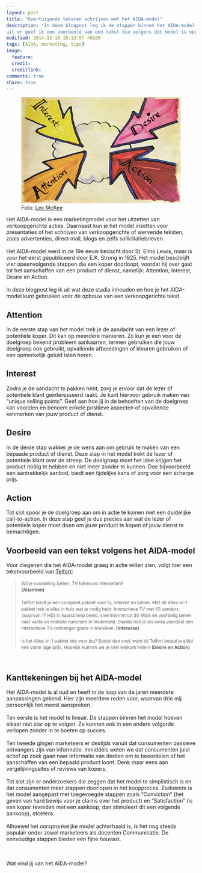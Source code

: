 ```yaml
---
layout: post
title: "Overtuigende teksten schrijven met het AIDA-model"
description: "In deze blogpost leg ik de stappen binnen het AIDA-model
uit en geef ik een voorbeeld van een tekst die volgens dit model is opgebouwd."
modified: 2014-12-18 19:13:57 +0100
tags: [AIDA, marketing, tips]
image:
  feature: 
  credit: 
  creditlink: 
comments: true
share: true
---
```

<figure>
<img src="/images/aida.jpg" alt="De vier stappen van het AIDA-model">
<figcaption>Foto: <a href="http://bit.ly/1zx0G0U">Lex McKee</a></figcaption>
</figure>

Het AIDA-model is een marketingmodel voor het uitzetten van verkoopgerichte acties. Daarnaast kun je het model inzetten voor presentaties of het schrijven van verkoopgerichte of wervende teksten, zoals advertenties, direct mail, blogs en zelfs sollicitatiebrieven.
<br><br>
Het AIDA-model werd in de 19e eeuw bedacht door St. Elmo Lewis, maar is voor het eerst gepubliceerd door E.K. Strong in 1925.
Het model beschrijft vier opeenvolgende stappen die een koper doorloopt, voordat hij over gaat tot het aanschaffen van een product of dienst, namelijk: Attention, Interest, Desire en Action. 
<br><br>
In deze blogpost leg ik uit wat deze stadia inhouden en hoe je het AIDA-model kunt gebruiken voor de opbouw van een verkoopgerichte tekst.


<h2>Attention</h2>
In de eerste stap van het model trek je de aandacht van een lezer of potentiele koper. Dit kan op meerdere manieren. Zo kun je een voor de doelgroep bekend probleem aankaarten, termen gebruiken die jouw doelgroep ook gebruikt, opvallende afbeeldingen of kleuren gebruiken of een opmerkelijk geluid laten horen.

<h2>Interest</h2>
Zodra je de aandacht te pakken hebt, zorg je ervoor dat de lezer of potentiele klant geinteresseerd raakt. Je kunt hiervoor gebruik maken van “unique selling points”. Geef aan hoe jij in de behoeften van de doelgroep kan voorzien en benoem enkele positieve aspecten of opvallende kenmerken van jouw product of dienst. 

<h2>Desire</h2>
In de derde stap wakker je de wens aan om gebruik te maken van een bepaade product of dienst. Deze stap in het model trekt de lezer of potentiele klant over de streep. De doelgroep moet het idee krijgen het product nodig te hebben en niet meer zonder te kunnen. 
Doe bijvoorbeeld een aantrekkelijk aanbod, biedt een tijdelijke kans of zorg voor een scherpe prijs. 

<h2>Action</h2>
Tot slot spoor je de doelgroep aan om in actie te komen met een duidelijke call-to-action. In deze stap geef je dus precies aan wat de lezer of potentiele koper moet doen om jouw product te kopen of jouw dienst te bemachtigen. 

<br>
<h2>Voorbeeld van een tekst volgens het AIDA-model</h2>
Voor diegenen die het AIDA-model graag in actie willen zien, volgt hier een tekstvoorbeeld van <a href="https://internetshop.telfort.nl/alles-in-1-basispakket/?omn_ic=product_box:hp:alles_in_1::">Telfort</a>:

<blockquote><small>
Wil je voordeling bellen, TV kijken en internetten?
<br><strong>(Attention)</strong>
<br><br>
Telfort biedt je een compleet pakket voor tv, internet en bellen. Met dit Alles-in-1 pakket heb je alles in huis wat je nodig hebt: Interactieve TV met 65 zenders (waarvan 17 HD) in haarscherp beeld, snel internet tot 30 Mb/s én voordelig bellen naar vaste en mobiele nummers in Nederland. Daarbij heb je als extra voordeel een Interactieve TV-ontvanger gratis in bruikleen. <strong>(Interesse)</strong>
<br><br>
Is het Alles-in-1 pakket iets voor jou? Bestel dan snel, want bij Telfort betaal je altijd een vaste lage prijs. Hopelijk kunnen we je snel welkom heten! <strong>(Desire en Action)</strong>
</small></blockquote>

<br>
<h2>Kanttekeningen bij het AIDA-model</h2>

Het AIDA-model is al oud en heeft in de loop van de jaren meerdere aanpassingen gekend. Hier zijn meerdere reden voor, waarvan drie mij persoonlijk het meest aanspreken.
<br><br> 
Ten eerste is het model te lineair. De stappen binnen het model hoeven elkaar niet star op te volgen. Ze kunnen ook in een andere volgorde verlopen zonder in te boeten op succes. 
<br><br>
Ten tweede gingen marketeers er destijds vanuit dat consumenten passieve ontvangers zijn van informatie. Inmiddels weten we dat consumenten juist actief op zoek gaan naar informatie van derden om te beoordelen of het aanschaffen van een bepaald product loont. Denk maar eens aan vergelijkingssites of reviews van kopers. 
<br><br>
Tot slot zijn er onderzoekers die zeggen dat het model te simplistisch is en dat consumenten meer stappen doorlopen in het koopproces. Zodoende is het model aangepast met toegevoegde stappen zoals “Conviction” (het geven van hard bewijs voor je claims over het product) en “Satisfaction” (is een koper tevreden met een aankoop, dan stimuleert dit een volgende aankoop), etcetera.
<br><br>
Alhoewel het oorspronkelijke model achterhaald is, is het nog steeds populair onder zowel marketeers als docenten Communicatie. De eenvoudige stappen bieden een fijne houvast.

<br><br>
Wat vind jij van het AIDA-model?

